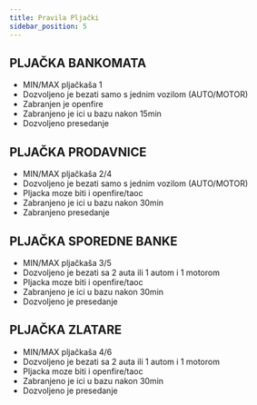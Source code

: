```yaml
---
title: Pravila Pljački
sidebar_position: 5
---
```


## PLJAČKA BANKOMATA

- MIN/MAX pljačkaša 1
- Dozvoljeno je bezati samo s jednim vozilom (AUTO/MOTOR)
- Zabranjen je openfire
- Zabranjeno je ici u bazu nakon 15min
- Dozvoljeno presedanje

## PLJAČKA PRODAVNICE

- MIN/MAX pljačkaša 2/4
- Dozvoljeno je bezati samo s jednim vozilom (AUTO/MOTOR)
- Pljacka moze biti i openfire/taoc
- Zabranjeno je ici u bazu nakon 30min
- Zabranjeno presedanje

## PLJAČKA SPOREDNE BANKE
- MIN/MAX pljačkaša 3/5
- Dozvoljeno je bezati sa 2 auta ili 1 autom i 1 motorom
- Pljacka moze biti i openfire/taoc
- Zabranjeno je ici u bazu nakon 30min
- Dozvoljeno je presedanje
 
## PLJAČKA ZLATARE

- MIN/MAX pljačkaša 4/6
- Dozvoljeno je bezati sa 2 auta ili 1 autom i 1 motorom
- Pljacka moze biti i openfire/taoc
- Zabranjeno je ici u bazu nakon 30min
- Dozvoljeno je presedanje